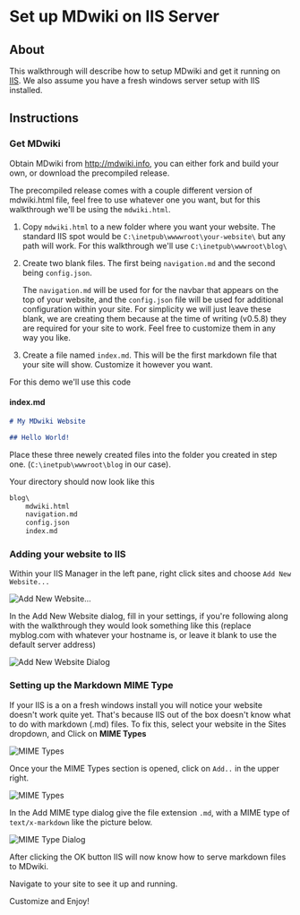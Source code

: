 # Set up MDwiki on IIS Server

## About

This walkthrough will describe how to setup MDwiki and get it running on [IIS](http://iis.com).  We also assume you have a fresh windows server setup with IIS installed.

## Instructions

### Get MDwiki

Obtain MDwiki from http://mdwiki.info, you can either fork and build your own, or download the precompiled release.

The precompiled release comes with a couple different version of mdwiki.html file, feel free to use whatever one you want, but for this walkthrough we'll be using the ``mdwiki.html``.

1. Copy ``mdwiki.html`` to a new folder where you want your website.  The standard IIS spot would be ``C:\inetpub\wwwwroot\your-website\`` but any path will work.  For this walkthrough we'll use ``C:\inetpub\wwwroot\blog\``

2. Create two blank files.  The first being ``navigation.md`` and the second being ``config.json``.

    The ``navigation.md`` will be used for for the navbar that appears on the top of your website, and the ``config.json`` file will be used for additional configuration within your site.  For simplicity we will just leave these blank, we are creating them because at the time of writing (v0.5.8) they are required for your site to work.  Feel free to customize them in any way you like.

3. Create a file named ``index.md``.  This will be the first markdown file that your site will show.  Customize it however you want.

For this demo we'll use this code

#### __index.md__

```md
# My MDwiki Website

## Hello World!
```

Place these three newely created files into the folder you created in step one. (``C:\inetpub\wwwroot\blog`` in our case).

Your directory should now look like this

```md
blog\
    mdwiki.html
    navigation.md
    config.json
    index.md
```

### Adding your website to IIS

Within your IIS Manager in the left pane, right click sites and choose ``Add New Website...``

![Add New Website...](images/add-new-website.png)

In the Add New Website dialog, fill in your settings, if you're following along with the walkthrough they would look something like this (replace myblog.com with whatever your hostname is, or leave it blank to use the default server address)

![Add New Website Dialog](images/add-new-website-dialog.png)

### Setting up the Markdown MIME Type

If your IIS is a on a fresh windows install you will notice your website doesn't work quite yet.  That's because IIS out of the box doesn't know what to do with markdown (.md) files.  To fix this, select your website in the Sites dropdown, and Click on __MIME Types__

![MIME Types](images/mime-types.png)

Once your the MIME Types section is opened, click on ``Add..`` in the upper right.

![MIME Types](images/add-mime-type.png)

In the Add MIME type dialog give the file extension ``.md``, with a MIME type of ``text/x-markdown`` like the picture below.

![MIME Type Dialog](images/mime-type-dialog.png)

After clicking the OK button IIS will now know how to serve markdown files to MDwiki.

Navigate to your site to see it up and running.

Customize and Enjoy!
